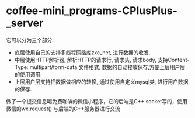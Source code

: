 # coffee-mini_programs-CPlusPlus-_server

它可以分为三个部分: 

- 底层使用自己的支持多线程网络库zxc_net, 进行数据的收发. 
- 中层使用HTTP解析器, 解析HTTP的请求行, 请求头, 请求body, 支持Content-Type: multipart/form-data 文件格式, 数据的自动接收保存,方便上层用户层的使用调用. 
- 上层用户层支持把数据做相应的转换, 通过使用自定义mysql类, 进行用户数据的保存.



做了一个提交信息喝免费咖啡的微信小程序，它的后端是C++ socket写的，使用微信的wx.request() 与后端的C++服务器进行交流
